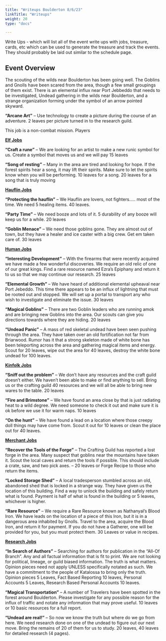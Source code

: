 ```yaml
---
title: "Writeups Boulderton 8/6/23"
linkTitle: "Writeups"
weight: 20
type: "docs"

---
```


Write Ups - which will list all of the event write ups with jobs, treasure, cards, etc which can be used to generate the treasure and track the events.  They should probably be laid out similar to the schedule page.

## Event Overview

The scouting of the wilds near Boulderton has been going well.  The Goblins and Gnolls have been scared from the area, though a few small groupings of them exist.  There is an elemental influx near Port Jebbeddo that needs to be investigated, Undead gathering in the wilds near Boulderton, and a strange organization forming under the symbol of an arrow pointed skyward.













**“Arcane Art”** – Use technology to create a picture during the course of an adventure. 2 leaves per picture turned in to the research guild.

This job is a non-combat mission.  Players 

**<u>Elf Jobs</u>**



**“Craft a rune”** – We are looking for an artist to make a new runic symbol for us. Create a symbol that moves us and we will pay 15 leaves

**“Song of resting”** – Many in the area are tired and looking for hope. If the forest spirits hear a song, it may lift their spirits. Make sure to let the spirits know when you will be performing. 10 leaves for a song. 20 leaves for a song that is truly moving

**<u>Hauflin Jobs</u>**

**“Protecting the hauflin”** – We Hauflin are lovers, not fighters….. most of the time. We need 5 healing items. 40 leaves.

**“Party Time”** – We need booze and lots of it. 5 durability of any booze will keep us for a while. 20 leaves

**“Goblin Menace”** – We need those goblins gone. They are almost out of town, but they have a healer and ice caster with a big crew. Get em taken care of. 30 leaves

**<u>Human Jobs</u>**

**“Interesting Development”** – With the firearms that were recently acquired we have made a few wonderful discoveries. We require an old relic of one of our great kings. Find a rare resource named Ezra’s Epiphany and return it to us so that we may continue our research. 25 leaves

**“Elemental Growth”** – We have heard of additional elemental upheaval near Port Jebeddo. This time there appears to be an influx of lightning that must be rooted out and stopped. We will set up a portal to transport any who wish to investigate and eliminate the issue. 30 leaves

**“Magical Goblins”** – There are two Goblin leaders who are running amok and are bringing new Goblins into the area. Our scouts can give you directions towards where they are hiding. 20 leaves 

**“Undead Panic”** – A mass of red skeletal undead have been seen pushing through the area. They have taken over an old fortification not far from Briarwood. Rumor has it that a strong skeleton made of white bone has been teleporting across the area and gathering magical items and energy. Scout for 20 leaves, wipe out the area for 40 leaves, destroy the white bone undead for 100 leaves.

**<u>Kinfolk Jobs</u>**

**“Sniff out the problem”** – We don’t have any resources and the craft guild doesn’t either. We haven’t been able to make or find anything to sell. Bring us or the crafting guild 40 resources and we will all be able to bring new wares to the table. 20 leaves

**“Fire and Brimstone”** – We have found an area close by that is just radiating heat to a wild degree. We need someone to check it out and make sure it is ok before we use it for warm naps. 10 leaves

**“On the hunt”** – We have found a lead on a location where those creepy doll things may have come from. Scout it out for 10 leaves or clean the place out for 40 leaves.

**<u>Merchant Jobs</u>**

**“Recover the Tools of the Forge”** – The Crafting Guild has reported a lost forge in the area. Many suspect that goblins near the mountains have taken it. Scout the local caves and return the tools if possible. This should include a crate, saw, and two pick axes. – 20 leaves or Forge Recipe to those who return the items.

**“Locked Storage Shed”** – A local tradesperson stumbled across an old, abandoned shed that is locked in a strange way. They have given us the location of this building. Find a way to unlock the building and safely return what is found. Payment is half of what is found in the building or 5 leaves, whichever is higher.

**“Rare Resource”** – We require a Rare Resource known as Nathanyal’s Blood Iron. We have leads on the location of a piece of this Iron, but it is in a dangerous area inhabited by Gnolls. Travel to the area, acquire the Blood Iron, and return it for payment. If you do not have a Gatherer, one will be provided for you, but you must protect them. 30 Leaves or value in recipes.



**<u>Research Jobs</u>**

**“In Search of Authors”** – Searching for authors for publication in the “All-Of Branch”. Any and all factual information that is fit to print. We are not looking for political, lineage, or guild biased information. The truth is what matters. Opinion pieces need not apply UNLESS specifically notated as such. We have a commitment to the people of Katalossa to bring only the truth. Opinion pieces 5 Leaves, Fact Based Reporting 10 leaves, Personal Accounts 5 Leaves, Research Based Personal Accounts 10 leaves.

**“Magical Transportation”** – A number of Travelers have been spotted in the forest around Boulderton. Please investigate for any possible reason for the influx of traffic and notate any information that may prove useful. 10 leaves or 10 basic resources for a full report.

**“Undead are real!”** – So now we know the truth but where do we go from here. We need research done on one of the undead to figure out our next move. Bring the remains of 20 of them for us to study. 20 leaves, 40 leaves for detailed research (4 pages).

